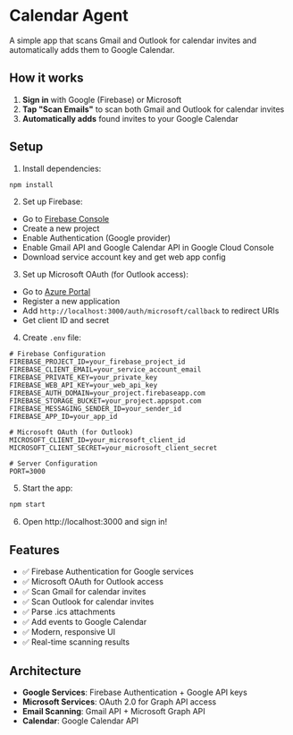 # Calendar Agent

A simple app that scans Gmail and Outlook for calendar invites and automatically adds them to Google Calendar.

## How it works

1. **Sign in** with Google (Firebase) or Microsoft
2. **Tap "Scan Emails"** to scan both Gmail and Outlook for calendar invites
3. **Automatically adds** found invites to your Google Calendar

## Setup

1. Install dependencies:
```bash
npm install
```

2. Set up Firebase:
- Go to [Firebase Console](https://console.firebase.google.com/)
- Create a new project
- Enable Authentication (Google provider)
- Enable Gmail API and Google Calendar API in Google Cloud Console
- Download service account key and get web app config

3. Set up Microsoft OAuth (for Outlook access):
- Go to [Azure Portal](https://portal.azure.com/)
- Register a new application
- Add `http://localhost:3000/auth/microsoft/callback` to redirect URIs
- Get client ID and secret

4. Create `.env` file:
```
# Firebase Configuration
FIREBASE_PROJECT_ID=your_firebase_project_id
FIREBASE_CLIENT_EMAIL=your_service_account_email
FIREBASE_PRIVATE_KEY=your_private_key
FIREBASE_WEB_API_KEY=your_web_api_key
FIREBASE_AUTH_DOMAIN=your_project.firebaseapp.com
FIREBASE_STORAGE_BUCKET=your_project.appspot.com
FIREBASE_MESSAGING_SENDER_ID=your_sender_id
FIREBASE_APP_ID=your_app_id

# Microsoft OAuth (for Outlook)
MICROSOFT_CLIENT_ID=your_microsoft_client_id
MICROSOFT_CLIENT_SECRET=your_microsoft_client_secret

# Server Configuration
PORT=3000
```

5. Start the app:
```bash
npm start
```

6. Open http://localhost:3000 and sign in!

## Features

- ✅ Firebase Authentication for Google services
- ✅ Microsoft OAuth for Outlook access
- ✅ Scan Gmail for calendar invites
- ✅ Scan Outlook for calendar invites  
- ✅ Parse .ics attachments
- ✅ Add events to Google Calendar
- ✅ Modern, responsive UI
- ✅ Real-time scanning results

## Architecture

- **Google Services**: Firebase Authentication + Google API keys
- **Microsoft Services**: OAuth 2.0 for Graph API access
- **Email Scanning**: Gmail API + Microsoft Graph API
- **Calendar**: Google Calendar API